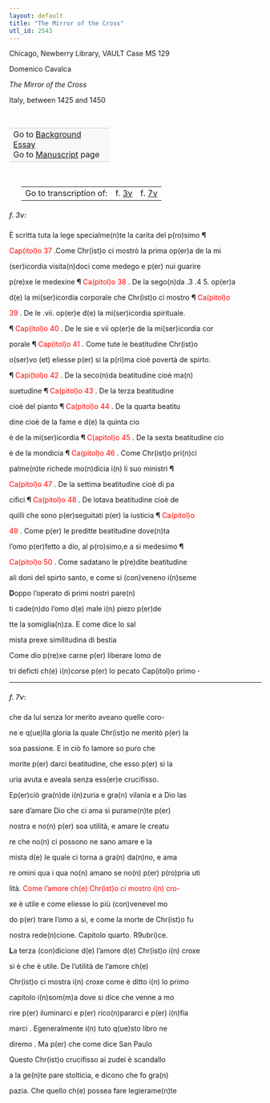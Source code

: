 ```yaml
---
layout: default
title: "The Mirror of the Cross"
utl_id: 2543
---
```



Chicago, Newberry Library, VAULT Case MS 129


Domenico Cavalca


*The Mirror of the Cross*


Italy, between 1425 and 1450


 

<table border="0.5" cellpadding="1" cellspacing="1" style="width: 200px; background-color:#F8F8F8;"><tbody style="border-color:#ccc"><tr style="border-color:#ccc"><td>Go to <a href="{{ site.baseurl }}/essay/005" target="_blank">Background Essay</a><br />
			Go to <a href="{{ site.baseurl }}/www/record.html?id=005" target="_blank">Manuscript</a> page</td>
</tr></tbody></table>
 


<table border="0.5" cellpadding="1" cellspacing="1" style="width: 280px; margin-left: 0.25in;"><tbody><tr style="border-color:#B3B6B7"><td style="text-align:center">Go to transcription of:</td>
<td style="text-align:center">f. <a href="#1">3v</a></td>
<td style="text-align:center">f. <a href="#2">7v</a></td>
</tr></tbody></table>
<h5 id="1" style="color:#555;">f. 3v:</h5>

È scritta tuta la lege specialme(n)te la carita del p(ro)simo **¶**


<hi style="color:red;">Cap(itol)o 37</hi> .Come Chr(ist)o ci mostrò la prima op(er)a de la mi


(ser)icordia visita(n)doci come medego e p(er) nui guarire


p(re)xe le medexine **¶** <hi style="color:red;">Ca(pitol)o 38</hi> . De la sego(n)da .3 .4 5. op(er)a


d(e) la mi(ser)icordia corporale che Chr(ist)o ci mostro **¶** <hi style="color:red;">Ca(pitol)o</hi>


<hi style="color:red;">39</hi> . De le .vii. op(er)e d(e) la mi(ser)icordia spirituale.


**¶** <hi style="color:red;">Cap(itol)o 40</hi> . De le sie e vii op(er)e de la mi(ser)icordia cor


porale **¶** <hi style="color:red;">Cap(itol)o 41</hi> . Come tute le beatitudine Chr(ist)o


o(ser)vo (et) eliesse p(er) si la p(ri)ma cioè povertà de spirto.


**¶** <hi style="color:red;">Capi(tol)o 42</hi> . De la seco(n)da beatitudine cioè ma(n)


suetudine **¶** <hi style="color:red;">Ca(pitol)o 43</hi> . De la terza beatitudine


cioè del pianto **¶** <hi style="color:red;">Ca(pitol)o 44</hi> . De la quarta beatitu


dine cioè de la fame e d(e) la quinta cio


è de la mi(ser)icordia **¶** <hi style="color:red;">C(apitol)o 45</hi> . De la sexta beatitudine cio


è de la mondicia **¶** <hi style="color:red;">Ca(pitol)o 46</hi> . Come Chr(ist)o pri(n)ci


palme(n)te richede mo(n)dicia i(n) li suo ministri **¶**


<hi style="color:red;">Ca(pitol)o 47</hi> . De la settima beatitudine cioè di pa


cifici **¶** <hi style="color:red;">Ca(pitol)o 48</hi> . De lotava beatitudine cioè de


quilli che sono p(er)seguitati p(er) la iusticia **¶** <hi style="color:red;">Ca(pitol)o</hi>


<hi style="color:red;">49</hi> . Come p(er) le preditte beatitudine dove(n)ta


l’omo p(er)fetto a dio, al p(ro)simo,e a si medesimo **¶**


<hi style="color:red;">Ca(pitol)o 50</hi> . Come sadatano le p(re)dite beatitudine


ali doni del spirto santo, e come si (con)veneno i(n)seme


**D**oppo l’operato di primi nostri pare(n)


ti cade(n)do l’omo d(e) male i(n) piezo p(er)de


tte la somiglia(n)za. E come dice lo sal


mista prexe similitudina di bestia


Come dio p(re)xe carne p(er) liberare lomo de


tri deficti ch(e) i(n)corse p(er) lo pecato Cap(itol)o primo **·**


<hr /><h5 id="2" style="color:#555;">f. 7v:</h5>

che da lui senza lor merito aveano quelle coro-


ne e q(ue)lla gloria la quale Chr(ist)o ne meritò p(er) la


soa passione. E in ciò fo lamore so puro che


morite p(er) darci beatitudine, che esso p(er) si la


uria avuta e aveala senza ess(er)e crucifisso.


Ep(er)ciò gra(n)de i(n)zuria e gra(n) vilania e a Dio las


sare d’amare Dio che ci ama sì purame(n)te p(er)


nostra e no(n) p(er) soa utilità, e amare le creatu


re che no(n) ci possono ne sano amare e la


mista d(e) le quale ci torna a gra(n) da(n)no, e ama


re omini qua i qua no(n) amano se no(n) p(er) p(ro)pria uti


lità. <hi style="color:red;">Come l’amore ch(e) Chr(ist)o ci mostro i(n) cro-</hi>


xe è utile e come eliesse lo più (con)venevel mo


do p(er) trare l’omo a si, e come la morte de Chr(ist)o fu


nostra rede(n)cione. Capitolo quarto. R9ubri)ce.


**L**a terza (con)dicione d(e) l’amore d(e) Chr(ist)o i(n) croxe


si è che è utile. De l’utilità de l’amore ch(e)


Chr(ist)o ci mostra i(n) croxe come è ditto i(n) lo primo


capitolo i(n)som(m)a dove si dice che venne a mo


rire p(er) iluminarci e p(er) rico(n)pararci e p(er) i(n)fia


marci . Egeneralmente i(n) tuto q(ue)sto libro ne


diremo . Ma p(er) che come dice San Paulo


Questo Chr(ist)o crucifisso ai zudei è scandallo


a la ge(n)te pare stolticia, e dicono che fo gra(n)


pazia. Che quello ch(e) possea fare legierame(n)te

